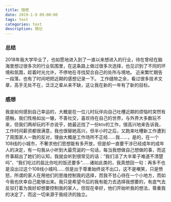 ```yaml
---
title: 随想
date: 2019-1-9 09:00:00
tags: text
categories: text
description: 随记
---
```


### 总结
2018年我大学毕业了，也如愿地进入到了一直以来想进入的行业，待在曾经在脑海里想过很多次的行业氛围里，在这条路上做过很多次选择，也见识到了不同的环境和氛围，趁着时光允许，不停地在寻找契合自己的处所与境地。
近来繁忙期告一段落，也有了时间吧把近期的感想记录一下。
工作缝隙之余，看过很多技术文章，高手无处不在，泛泛之辈从来不缺，这让我在新的一年有了新的目标。
### 感想
我是如何感到自己幸运的，大概是在一位儿时玩伴向自己吐槽近期的烦恼时突然有感触，我们性格如出一辙，不善社交，喜欢待在自己的世界，与外界大多数玩不来，但我们两却玩的不亦说乎，她最近找了一份ktv的工作，很高兴地来告诉我，工作时间薪资都很满意，我也很替她高兴，但半小时之后，又跑来吐槽新工作遭到了周围家人一致的反对，理由大概是工作场所不正经……我……，是的，在一个108线的小城市，不奢求他们思想能有多开放，但是却一直要干涉已经成年的成年人的决定，有一句我从小听到大最荒诞的一句话，每当我想做自己想做的事，而这件事超出了她们的认知，我就会听到很常见的话：“我们活了大半辈子难道不清楚吗”、“我们吃过的盐比你吃的饭还要多”……诸如此类的，我真想回一句：再多不也是没出过这个108线小城吗……但是出于尊重始终说不出口，这不是嘲笑，只是愤怒，所谓的家人在用他们的思维控制我的选择，而我不甘心待在一个小地方，而如今我也庆幸自己能够出来。我只是希望今后的我有能力去选择我想要的，有底气去反驳打着为我好却想要控制我的家人，但现在幸好，他们开始听我的想法，尊重我的决定了，而这一切来源于我经济的独立。



